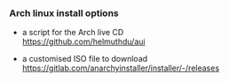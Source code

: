 ### Arch linux install options
- a script for the Arch live CD  
https://github.com/helmuthdu/aui

- a customised ISO file to download  
https://gitlab.com/anarchyinstaller/installer/-/releases
